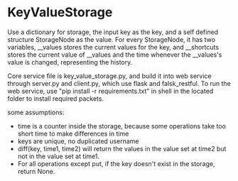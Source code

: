 # KeyValueStorage

Use a dictionary for storage, the input key as the key, and a self defined structure StorageNode as the value. For every StorageNode, it has two variables, __values stores the current values for the key, and __shortcuts stores the current value of __values and the time whenever the __values's value is changed, representing the history.

Core service file is key_value_storage.py, and build it into web service through server.py and client.py, which use flask and falsk_restful.
To run the web service, use "pip install -r requirements.txt" in shell in the located folder to install required packets.

some assumptions:
* time is a counter inside the storage, because some operations take too short time to make differences in time
* keys are unique, no duplicated username
* diff(key, time1, time2) will return the values in the value set at time2 but not in the value set at time1.
* For all operations except put, if the key doesn't exist in the storage, return None.
